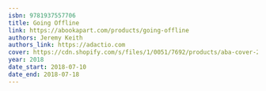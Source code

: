 ```yaml
---
isbn: 9781937557706
title: Going Offline
link: https://abookapart.com/products/going-offline
authors: Jeremy Keith
authors_link: https://adactio.com
cover: https://cdn.shopify.com/s/files/1/0051/7692/products/aba-cover-26_100x@2x.png
year: 2018
date_start: 2018-07-10
date_end: 2018-07-18
---
```

